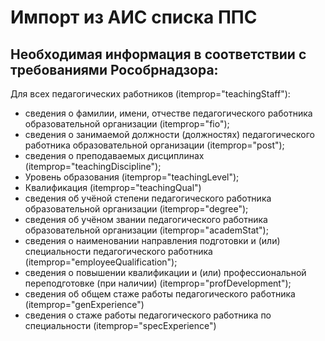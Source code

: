 # Импорт из АИС списка ППС

## Необходимая информация в соответствии с требованиями Рособрнадзора:

Для всех педагогических работников (itemprop="teachingStaff"):
- сведения о фамилии, имени, отчестве педагогического работника образовательной организации (itemprop="fio");
- сведения о занимаемой должности (должностях) педагогического работника образовательной организации (itemprop="post");
- сведения о преподаваемых дисциплинах (itemprop="teachingDiscipline");
- Уровень образования (itemprop="teachingLevel");
- Квалификация (itemprop="teachingQual")
- сведения об учёной степени педагогического работника образовательной организации (itemprop="degree");
- сведения об учёном звании педагогического работника образовательной организации (itemprop="academStat");
- сведения о наименовании направления подготовки и (или) специальности педагогического работника (itemprop="employeeQualification");
- сведения о повышении квалификации и (или) профессиональной переподготовке (при наличии) (itemprop="profDevelopment");
- сведения об общем стаже работы педагогического работника (itemprop="genExperience")
- сведения о стаже работы педагогического работника по специальности (itemprop="specExperience")

